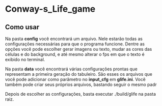 # Conway-s_Life_game

## Como usar
Na pasta <b>config</b> você encontrará um arquivo. Nele estarão todas as configurações necessárias para que o programa funcione.
Dentre as opções você pode escolher gerar imagens ou texto, mudar as cores das células e do background, e até mesmo alterar o fps em que o texto é exibido no terminal.

Na pasta <b>data</b> você encontrará várias configurações prontas que representam a primeira geração do tabuleiro. São esses os arquivos que você pode adicionar como parâmetro no <b>input_cfg</b> em <b>glife.ini</b>. Você também pode criar seus próprios arquivos, bastando seguir o mesmo padr

Depois de escolher as configurações, basta executar ./build/glife na pasta raiz.
